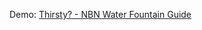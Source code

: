 <p>Demo: <a href="http://www.northbynorthwestern.com/story/thirsty/">Thirsty? - NBN Water Fountain Guide</p>
